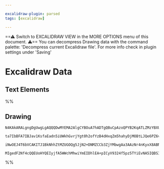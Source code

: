 ```yaml
---

excalidraw-plugin: parsed
tags: [excalidraw]

---
```

==⚠  Switch to EXCALIDRAW VIEW in the MORE OPTIONS menu of this document. ⚠== You can decompress Drawing data with the command palette: 'Decompress current Excalidraw file'. For more info check in plugin settings under 'Saving'


# Excalidraw Data
## Text Elements
%%
## Drawing
```compressed-json
N4KAkARALgngDgUwgLgAQQQDwMYEMA2AlgCYBOuA7hADTgQBuCpAzoQPYB2KqATLZMzYBXUtiRoIACyhQ4zZAHoFAc0JRJQgEYA6bGwC2CgF7N6hbEcK4OCtptbErHALRY8RMpWdx8Q1TdIEfARcZgRmBShcZQUebQB2bQBGGjoghH0EDihmbgBtAF1+CFw4OABlKKhxVFAwSHUMmohiXFIAa1T6hkIECgAhXGx25VJhDmIAYTZ8NlJuCABiADNV

ta7IbBFA7IBJav1KsfaEadn5iUWkhGvrjYgt0h2ofYzB4dHxqZm5hahyDjMOBtLJQe6PZ6vfQAMUI+HwlRgwQWgg84O2oKhRzYJwA6iR1Nw+OBNhi9gdsSdEciJKiSOinpiDgAlYTKSQccK5NBJfikxnkjIAeWB2DUMG4SQADFK+Q8yS8DtDOFBobh9HCJWgAKxyiFMjLK7LlQhGGo8WUk+UCxUZAAqWCgAEEiMouBJgsswXqFVioqRnU82BRJCF

iNwOEJ4T6bVCAKITJ1BkNhhZtMZUGOQg5JjN2+DNMZCCb3ZjYMbwgAa3AAzNr4nKyxX8ABNbgANm1AA5tFL2zxdVajGwDNw6t16AQhDUkiSAL5Zg36VnF4ic5jc9BFkty0YkE1momW7p74iVBBwbiDk+kEgAWTYxAQCdwmmC4bQywIYV3t++5zHElIH6GYPy3ZRNFwAAKHgkgbXg4OoBD4KlbRtQASg2SBmQQZQozaBZSAg6CeBrWVeDIpDSPI1C

MIgedF2Nf4cQQEUoHYQEIyjfA5WWchMhwiYmEIDhlEA+pICyV9324f5pz5TYiEvNA5IQBSIA4dUalU9ThCgIhOVk0hpwYq07AAKwQbAcnKTS4AfJ8XzfBAwK/fAfytIZ2MYO0R3wcTulgRAUXSayOKw+VmCgAx82CtBI2jICIFmYYXO4NyPIk5LQmdMKfL8rj4XncAFzoZY4XCMc5xAOcgA=
```
%%